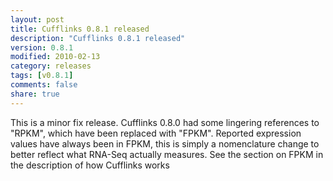 ```yaml
---
layout: post
title: Cufflinks 0.8.1 released
description: "Cufflinks 0.8.1 released"
version: 0.8.1
modified: 2010-02-13
category: releases
tags: [v0.8.1]
comments: false
share: true
---
```


This is a minor fix release. Cufflinks 0.8.0 had some lingering references to "RPKM", which have been replaced with "FPKM". Reported expression values have always been in FPKM, this is simply a nomenclature change to better reflect what RNA-Seq actually measures. See the section on FPKM in the description of how Cufflinks works